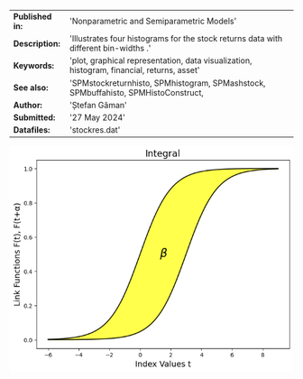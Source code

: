 <table>
  <tr><td><strong>Published in:</strong></td><td>'Nonparametric and Semiparametric Models'</td></tr>
  <tr><td><strong>Description:</strong></td><td>'Illustrates four histograms for the stock returns data with different bin-widths .'</td></tr>
  <tr><td><strong>Keywords:</strong></td><td>'plot, graphical representation, data visualization, histogram, financial, returns, asset'</td></tr>
  <tr><td><strong>See also:</strong></td><td>'SPMstockreturnhisto, SPMhistogram, SPMashstock, SPMbuffahisto, SPMHistoConstruct,</td></tr>
  <tr><td><strong>Author:</strong></td><td>'Ștefan Găman'</td></tr>
  <tr><td><strong>Submitted:</strong></td><td>'27 May 2024'</td></tr>
  <tr><td><strong>Datafiles:</strong></td><td>'stockres.dat'</td></tr>
</table>

![Histogram](https://raw.githubusercontent.com/StefanGam/test-repo/main/Example2/QID-2707-SPMintegralestimator.png?token=BE4CI72OPT6OOEGOG6K7HSDHFTTHI)

